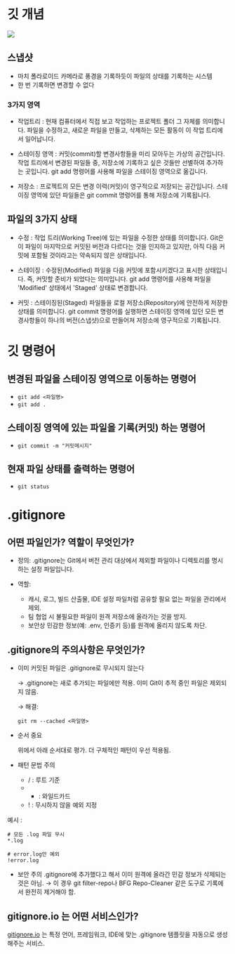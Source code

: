 # 깃 개념

![](https://encrypted-tbn0.gstatic.com/images?q=tbn:ANd9GcT2aRJR6dWUGsjhkUzKkGp-3787npBEJcJblg&s)

## 스냅샷

- 마치 폴라로이드 카메라로 풍경을 기록하듯이 파일의 상태를 기록하는 시스템
- 한 번 기록하면 변경할 수 없다

### 3가지 영역

- 작업트리 : 현재 컴퓨터에서 직접 보고 작업하는 프로젝트 폴더 그 자체를 의미합니다. 파일을 수정하고, 새로운 파일을 만들고, 삭제하는 모든 활동이 이 작업 트리에서 일어납니다.

- 스테이징 영역 : 커밋(commit)할 변경사항들을 미리 모아두는 가상의 공간입니다. 작업 트리에서 변경된 파일들 중, 저장소에 기록하고 싶은 것들만 선별하여 추가하는 곳입니다. git add 명령어를 사용해 파일을 스테이징 영역으로 옮깁니다.

- 저장소 : 프로젝트의 모든 변경 이력(커밋)이 영구적으로 저장되는 공간입니다. 스테이징 영역에 있던 파일들은 git commit 명령어를 통해 저장소에 기록됩니다.

## 파일의 3가지 상태

- 수정 : 작업 트리(Working Tree)에 있는 파일을 수정한 상태를 의미합니다. Git은 이 파일이 마지막으로 커밋된 버전과 다르다는 것을 인지하고 있지만, 아직 다음 커밋에 포함될 것이라고는 약속되지 않은 상태입니다.

- 스테이징 : 수정된(Modified) 파일을 다음 커밋에 포함시키겠다고 표시한 상태입니다. 즉, 커밋할 준비가 되었다는 의미입니다. git add 명령어를 사용해 파일을 'Modified' 상태에서 'Staged' 상태로 변경합니다.

- 커밋 : 스테이징된(Staged) 파일들을 로컬 저장소(Repository)에 안전하게 저장한 상태를 의미합니다. git commit 명령어를 실행하면 스테이징 영역에 있던 모든 변경사항들이 하나의 버전(스냅샷)으로 만들어져 저장소에 영구적으로 기록됩니다.

# 깃 명령어

## 변경된 파일을 스테이징 영역으로 이동하는 명령어

- `git add <파일명>`
- `git add .`

## 스테이징 영역에 있는 파일을 기록(커밋) 하는 명령어

- `git commit -m "커밋메시지"`

## 현재 파일 상태를 출력하는 명령어

- `git status`

# .gitignore

## 어떤 파일인가? 역할이 무엇인가?

- 정의:
  .gitignore는 Git에서 버전 관리 대상에서 제외할 파일이나 디렉토리를 명시하는 설정 파일입니다.

- 역할:
  - 캐시, 로그, 빌드 산출물, IDE 설정 파일처럼 공유할 필요 없는 파일을 관리에서 제외.
  - 팀 협업 시 불필요한 파일이 원격 저장소에 올라가는 것을 방지.
  - 보안상 민감한 정보(예: .env, 인증키 등)를 원격에 올리지 않도록 차단.

## .gitignore의 주의사항은 무엇인가?

- 이미 커밋된 파일은 .gitignore로 무시되지 않는다

  → .gitignore는 새로 추가되는 파일에만 적용. 이미 Git이 추적 중인 파일은 제외되지 않음.

  → 해결:

  ```
  git rm --cached <파일명>
  ```

- 순서 중요

  위에서 아래 순서대로 평가. 더 구체적인 패턴이 우선 적용됨.

- 패턴 문법 주의
  - / : 루트 기준
  - - : 와일드카드
  - ! : 무시하지 않을 예외 지정

예시 :

```
# 모든 .log 파일 무시
*.log

# error.log만 예외
!error.log
```

- 보안 주의
  .gitignore에 추가했다고 해서 이미 원격에 올라간 민감 정보가 삭제되는 것은 아님.
  → 이 경우 git filter-repo나 BFG Repo-Cleaner 같은 도구로 기록에서 완전히 제거해야 함.

## gitignore.io 는 어떤 서비스인가?

[gitignore.io](https://www.toptal.com/developers/gitignore/) 는 특정 언어, 프레임워크, IDE에 맞는 .gitignore 템플릿을 자동으로 생성해주는 서비스.
